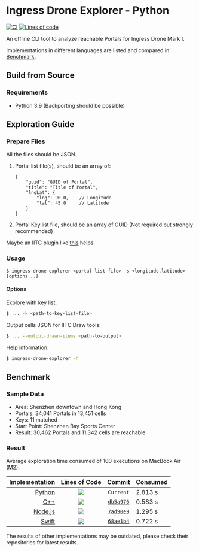 # Ingress Drone Explorer - Python

[![CI](https://github.com/lucka-me/ingress-drone-explorer-python/actions/workflows/ci.yml/badge.svg)](https://github.com/lucka-me/ingress-drone-explorer-python/actions/workflows/ci.yml "CI Workflow")
[![Lines of code][python-loc]][python-repo]

An offline CLI tool to analyze reachable Portals for Ingress Drone Mark I.

Implementations in different languages are listed and compared in [Benchmark](#benchmark).

## Build from Source

### Requirements

- Python 3.9 (Backporting should be possible)

## Exploration Guide

### Prepare Files

All the files should be JSON.

1. Portal list file(s), should be an array of:
    ```jsonc
    {
        "guid": "GUID of Portal",
        "title": "Title of Portal",
        "lngLat": {
            "lng": 90.0,    // Longitude
            "lat": 45.0     // Latitude
        }
    }
    ```
2. Portal Key list file, should be an array of GUID (Not required but strongly recommended)

Maybe an IITC plugin like [this](https://github.com/lucka-me/toolkit/tree/master/Ingress/Portal-List-Exporter) helps.

### Usage

```
$ ingress-drone-explorer <portal-list-file> -s <longitude,latitude> [options...]
```

#### Options

Explore with key list:
```sh
$ ... -k <path-to-key-list-file>
```

Output cells JSON for IITC Draw tools:
```sh
$ ... --output-drawn-items <path-to-output>
```

Help information:
```sh
$ ingress-drone-explorer -h
```

## Benchmark

### Sample Data

- Area: Shenzhen downtown and Hong Kong
- Portals: 34,041 Portals in 13,451 cells
- Keys: 11 matched
- Start Point: Shenzhen Bay Sports Center
- Result: 30,462 Portals and 11,342 cells are reachable

### Result

Average exploration time consumed of 100 executions on MacBook Air (M2).

|         Implementation | Lines of Code   |  Commit                              | Consumed
| ---------------------: | :-------------: | :----------------------------------: | :---
|  [Python][python-repo] | ![][python-loc] |  `Current`                           | 2.813 s
|        [C++][cpp-repo] | ![][cpp-loc]    | [`db5a976`][cpp-benchmark-commit]    | 0.583 s
| [Node.js][nodejs-repo] | ![][nodejs-loc] | [`7ad90e9`][nodejs-benchmark-commit] | 1.295 s
|    [Swift][swift-repo] | ![][swift-loc]  | [`68ae1b4`][swift-benchmark-commit]  | 0.722 s

The results of other implementations may be outdated, please check their repositories for latest results.

[python-repo]: https://github.com/lucka-me/ingress-drone-explorer-python
[python-loc]: https://img.shields.io/tokei/lines/github/lucka-me/ingress-drone-explorer-python

[cpp-repo]: https://github.com/lucka-me/ingress-drone-explorer-cpp
[cpp-loc]: https://img.shields.io/tokei/lines/github/lucka-me/ingress-drone-explorer-cpp
[cpp-benchmark-commit]: https://github.com/lucka-me/ingress-drone-explorer-cpp/commit/db5a976

[nodejs-repo]: https://github.com/lucka-me/ingress-drone-explorer-nodejs
[nodejs-loc]: https://img.shields.io/tokei/lines/github/lucka-me/ingress-drone-explorer-nodejs
[nodejs-benchmark-commit]: https://github.com/lucka-me/ingress-drone-explorer-nodejs/commit/7ad90e9

[swift-repo]: https://github.com/lucka-me/ingress-drone-explorer-swift
[swift-loc]: https://img.shields.io/tokei/lines/github/lucka-me/ingress-drone-explorer-swift
[swift-benchmark-commit]: https://github.com/lucka-me/ingress-drone-explorer-swift/commit/68ae1b4